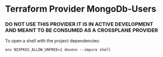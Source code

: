# Terraform Provider MongoDb-Users

### DO NOT USE THIS PROVIDER IT IS IN ACTIVE DEVELOPMENT AND MEANT TO BE CONSUMED AS A CROSSPLANE PROVIDER


To open a shell with the project dependencies:

```shell
env NIXPKGS_ALLOW_UNFREE=1 devenv --impure shell
```
